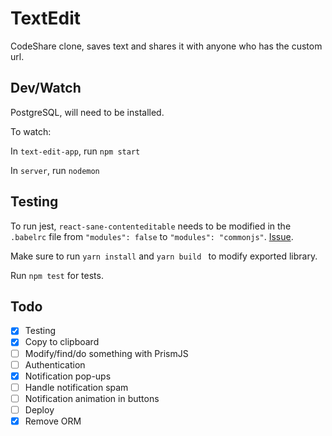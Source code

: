 # TextEdit

CodeShare clone, saves text and shares it with anyone who has the custom url.

## Dev/Watch

PostgreSQL, will need to be installed.

To watch:

In `text-edit-app`, run `npm start` 

In `server`, run `nodemon` 

## Testing
 To run jest, `react-sane-contenteditable` needs to be modified in the `.babelrc` file from `"modules": false` to `"modules": "commonjs"`. [Issue](https://github.com/ashleyw/react-sane-contenteditable/pull/32).

Make sure to run `yarn install` and `yarn build ` to modify exported library.

Run `npm test` for tests.

## Todo
- [X] Testing
- [X] Copy to clipboard
- [ ] Modify/find/do something with PrismJS
- [ ] Authentication
- [X] Notification pop-ups
- [ ] Handle notification spam
- [ ] Notification animation in buttons
- [ ] Deploy
- [x] Remove ORM 
